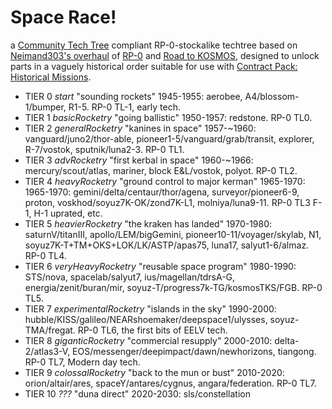 # Space Race!
a [Community Tech Tree](https://github.com/ChrisAdderley/CommunityTechTree) compliant RP-0-stockalike techtree based on [Neimand303's overhaul](https://github.com/KSP-RO/RP-0/issues/224) of [RP-0](https://github.com/KSP-RO/RP-0) and [Road to KOSMOS](http://forum.kerbalspaceprogram.com/index.php?/topic/104200-road-to-kosmos-04-techtreepartswip-contracts), designed to unlock parts in a vaguely historical order suitable for use with [Contract Pack: Historical Missions](http://forum.kerbalspaceprogram.com/index.php?/topic/111178-105-contract-pack-historic-missions-v190-22032016-rss-is-back).

* TIER 0 *start* "sounding rockets" 1945-1955: aerobee, A4/blossom-1/bumper, R1-5. RP-0 TL-1, early tech.
* TIER 1 *basicRocketry* "going ballistic" 1950-1957: redstone. RP-0 TL0.
* TIER 2 *generalRocketry* "kanines in space" 1957-~1960: vanguard/juno2/thor-able, pioneer1-5/vanguard/grab/transit, explorer, R-7/vostok, sputnik/luna2-3. RP-0 TL1.
* TIER 3 *advRocketry* "first kerbal in space" 1960-~1966: mercury/scout/atlas, mariner, block E&L/vostok, polyot. RP-0 TL2.
* TIER 4 *heavyRocketry* "ground control to major kerman" 1965-1970: 1965-1970: gemini/delta/centaur/thor/agena, surveyor/pioneer6-9, proton, voskhod/soyuz7K-OK/zond7K-L1, molniya/luna9-11. RP-0 TL3 F-1, H-1 uprated, etc.
* TIER 5 *heavierRocketry* "the kraken has landed" 1970-1980: saturnV/titanIII, apollo/LEM/bigGemini, pioneer10-11/voyager/skylab, N1, soyuz7K-T+TM+OKS+LOK/LK/ASTP/apas75, luna17, salyut1-6/almaz. RP-0 TL4.
* TIER 6 *veryHeavyRocketry* "reusable space program" 1980-1990: STS/nova, spacelab/salyut7, ius/magellan/tdrsA-G, energia/zenit/buran/mir, soyuz-T/progress7k-TG/kosmosTKS/FGB. RP-0 TL5.
* TIER 7 *experimentalRocketry* "islands in the sky" 1990-2000: hubble/KISS/galileo/NEARshoemaker/deepspace1/ulysses, soyuz-TMA/fregat. RP-0 TL6, the first bits of EELV tech.
* TIER 8 *giganticRocketry* "commercial resupply" 2000-2010: delta-2/atlas3-V, EOS/messenger/deepimpact/dawn/newhorizons, tiangong. RP-0 TL7, Modern day tech.
* TIER 9 *colossalRocketry* "back to the mun or bust" 2010-2020: orion/altair/ares, spaceY/antares/cygnus, angara/federation. RP-0 TL7.
* TIER 10 *???* "duna direct" 2020-2030: sls/constellation
